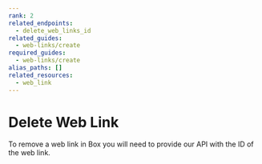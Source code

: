 ```yaml
---
rank: 2
related_endpoints:
  - delete_web_links_id
related_guides:
  - web-links/create
required_guides:
  - web-links/create
alias_paths: []
related_resources:
  - web_link
---
```


# Delete Web Link

To remove a web link in Box you will need to provide our API with the ID of
the web link.

<Samples id='delete_web_links_id' />
